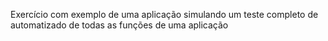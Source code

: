 Exercício com exemplo de uma aplicação simulando um teste completo de automatizado de todas as funções de uma aplicação

